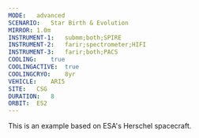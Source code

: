 ```yaml
---
MODE:	advanced
SCENARIO:	Star Birth & Evolution
MIRROR:	1.0m
INSTRUMENT-1:	submm;both;SPIRE
INSTRUMENT-2:	farir;spectrometer;HIFI
INSTRUMENT-3:	farir;both;PACS
COOLING:	true
COOLINGACTIVE:	true
COOLINGCRYO:	8yr
VEHICLE:	ARI5
SITE:	CSG
DURATION:	8
ORBIT:	ES2
---
```


This is an example based on ESA's Herschel spacecraft.